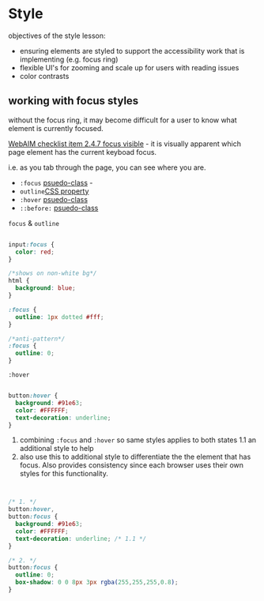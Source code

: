 # Style

objectives of the style lesson:

- ensuring elements are styled to support the accessibility work that is implementing (e.g. focus ring)
- flexible UI's for zooming and scale up for users with reading issues
- color contrasts

## working with focus styles

without the focus ring, it may become difficult for a user to know what element is currently focused.

[WebAIM checklist item 2.4.7 focus visible](https://webaim.org/standards/wcag/checklist#sc2.4.7) - it is visually apparent which page element has the current keyboad focus.

i.e. as you tab through the page, you can see where you are.

- `:focus` [psuedo-class](https://developer.mozilla.org/en-US/docs/Web/CSS/:focus) - 
- `outline`[CSS property](https://developer.mozilla.org/en-US/docs/Web/CSS/outline)
- `:hover` [psuedo-class](https://developer.mozilla.org/en-US/docs/Web/CSS/:hover)
- `::before:` [psuedo-class](https://developer.mozilla.org/en-US/docs/Web/CSS/::before)


`focus` & `outline`

```css

input:focus {
  color: red;
}

/*shows on non-white bg*/
html {
  background: blue;
}

:focus {
  outline: 1px dotted #fff;
}

/*anti-pattern*/
:focus {
  outline: 0;
}


```

`:hover`

```css

button:hover {
  background: #91e63;
  color: #FFFFFF;
  text-decoration: underline;
}

```

1. combining `:focus` and `:hover` so same styles applies to both states
1.1 an additional style to help 
2. also use this to additional style to differentiate the 
   the element that has focus. Also provides consistency since each browser uses 
   their own styles for this functionality.

```css


/* 1. */
button:hover,
button:focus {
  background: #91e63;
  color: #FFFFFF;
  text-decoration: underline; /* 1.1 */
}

/* 2. */
button:focus {
  outline: 0;
  box-shadow: 0 0 8px 3px rgba(255,255,255,0.8);
}

```

